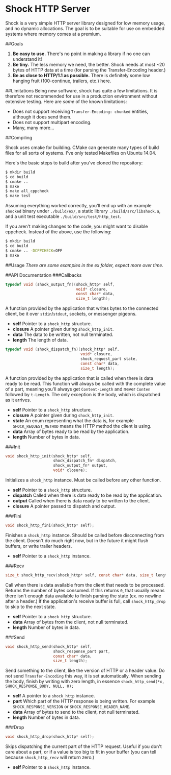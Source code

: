 Shock HTTP Server
=================

Shock is a very simple HTTP server library designed for low memory usage, and
no dynamic allocations. The goal is to be suitable for use on embedded systems
where memory comes at a premium.

##Goals
1. **Be easy to use.** There's no point in making a library if no one can
   understand it!
1. **Be tiny.** The less memory we need, the better. Shock needs at most ~20
   bytes of HTTP data at a time (for parsing the Transfer-Encoding header.)
1. **Be as close to HTTP/1.1 as possible.** There is definitely some low
   hanging fruit (100-continue, trailers, etc.) here.

##Limitations
Being new software, shock has quite a few limitations. It is therefore not
recommended for use in a production environment without extensive testing.
Here are *some* of the known limitations:

* Does not support receiving `Transfer-Encoding: chunked` entities, although it
  does send them.
* Does not support multipart encoding.
* Many, many more...

##Compiling

Shock uses cmake for building. CMake can generate many types of build files for
all sorts of systems. I've only tested Makefiles on Ubuntu 14.04.

Here's the basic steps to build after you've cloned the repository:

```bash
$ mkdir build
$ cd build
$ cmake ..
$ make
$ make all_cppcheck
$ make test
```

Assuming everything worked correctly, you'll end up with an example `shocked`
binary under `./build/ex/`, a static library `./build/src/libshock.a`, and a
unit test executable `./build/src/test/http_test`.

If you aren't making changes to the code, you might want to disable cppcheck.
Instead of the above, use the following:

```bash
$ mkdir build
$ cd build
$ cmake .. -DCPPCHECK=OFF
$ make
```
##Usage
*There are some examples in the ex folder, expect more over time.*

##API Documentation
###Callbacks
```c
typedef void (shock_output_fn)(shock_http* self,
                               void* closure,
                               const char* data,
                               size_t length);
```
A function provided by the application that writes bytes to the connected
client, be it over `stdin`/`stdout`, sockets, or messenger pigeons.
* **self** Pointer to a `shock_http` structure.
* **closure** A pointer given during `shock_http_init`.
* **data** The data to be written, not null terminated.
* **length** The length of data.

```c
typedef void (shock_dispatch_fn)(shock_http* self,
                                 void* closure,
                                 shock_request_part state,
                                 const char* data,
                                 size_t length);
```

A function provided by the application that is called when there is data ready
to be read. This function will always be called with the complete value of a
part, meaning you'll always get `Content-Length` and never `Conten` followed by
`t-Length`. The only exception is the body, which is dispatched as it arrives.
* **self** Pointer to a `shock_http` structure.
* **closure** A pointer given during `shock_http_init`.
* **state** An enum representing what the data is, for example
  `SHOCK_REQUEST_METHOD` means the HTTP method the client is using.
* **data** Array of bytes ready to be read by the application.
* **length** Number of bytes in data.

###Init
```c
void shock_http_init(shock_http* self,
                     shock_dispatch_fn* dispatch,
                     shock_output_fn* output,
                     void* closure);
```
Initializes a `shock_http` instance. Must be called before any other function.
* **self** Pointer to a `shock_http` structure.
* **dispatch** Called when there is data ready to be read by the application.
* **output** Called when there is data ready to be written to the client.
* **closure** A pointer passed to dispatch and output.

###Fini
```c
void shock_http_fini(shock_http* self);
```
Finishes a `shock_http` instance. Should be called before disconnecting from
the client. Doesn't do much right now, but in the future it might flush
buffers, or write trailer headers.
* **self** Pointer to a `shock_http` instance.

###Recv
```c
size_t shock_http_recv(shock_http* self, const char* data, size_t length);
```
Call when there is data available from the client that needs to be processed.
Returns the number of bytes consumed. If this returns `0`, that usually means
there isn't enough data available to finish parsing the state (ex. no newline
after a header.) If the application's receive buffer is full, call
`shock_http_drop` to skip to the next state.
* **self** Pointer to a `shock_http` structure.
* **data** Array of bytes from the client, not null terminated.
* **length** Number of bytes in data.

###Send
```c
void shock_http_send(shock_http* self,
                     shock_response_part part,
                     const char* data,
                     size_t length);
```
Send something to the client, like the version of HTTP or a header value.
Do not send `Transfer-Encoding` this way, it is set automatically. When sending
the body, finish by writing with zero length, in essence
`shock_http_send(*x, SHOCK_RESPONSE_BODY, NULL, 0);`
* **self** A pointer to a `shock_http` instance.
* **part** Which part of the HTTP response is being written. For example
  `SHOCK_RESPONSE_VERSION` or `SHOCK_RESPONSE_HEADER_NAME`.
* **data** Array of bytes to send to the client, not null terminated.
* **length** Number of bytes in data.

###Drop
```c
void shock_http_drop(shock_http* self);
```
Skips dispatching the current part of the HTTP request. Useful if you don't
care about a part, or if a value is too big to fit in your buffer (you can tell
because `shock_http_recv` will return zero.)
* **self** Pointer to a `shock_http` instance.
